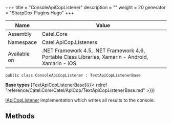 

+++
title = "ConsoleApiCopListener" 
description = ""
weight = 20
generator = "SharpDox.Plugins.Hugo"
+++

Name|Value
---|---
Assembly|Catel.Core
Namespace|Catel.ApiCop.Listeners
Available on|.NET Framework 4.5, .NET Framework 4.6, Portable Class Libraries, Xamarin - Android, Xamarin - iOS

```
public class ConsoleApiCopListener : TextApiCopListenerBase
```

**Base types**
[TextApiCopListenerBase]({{< relref "reference/Catel.Core/Catel/ApiCop/TextApiCopListenerBase.md" >}})

[IApiCopListener](#) implementation which writes all results to the console.

## Methods

